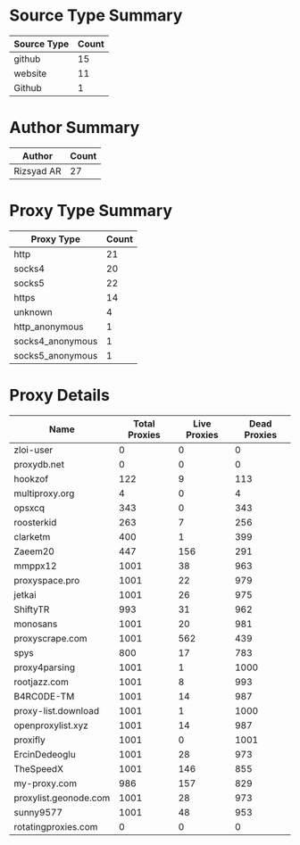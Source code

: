 # Source Type Summary

| Source Type | Count |
|-------------|-------|
| github | 15 |
| website | 11 |
| Github | 1 |


# Author Summary

| Author | Count |
|--------|-------|
| Rizsyad AR | 27 |


# Proxy Type Summary

| Proxy Type | Count |
|------------|-------|
| http | 21 |
| socks4 | 20 |
| socks5 | 22 |
| https | 14 |
| unknown | 4 |
| http_anonymous | 1 |
| socks4_anonymous | 1 |
| socks5_anonymous | 1 |


# Proxy Details

| Name | Total Proxies | Live Proxies | Dead Proxies |
|------|---------------|--------------|---------------|
| zloi-user | 0 | 0 | 0 |
| proxydb.net | 0 | 0 | 0 |
| hookzof | 122 | 9 | 113 |
| multiproxy.org | 4 | 0 | 4 |
| opsxcq | 343 | 0 | 343 |
| roosterkid | 263 | 7 | 256 |
| clarketm | 400 | 1 | 399 |
| Zaeem20 | 447 | 156 | 291 |
| mmppx12 | 1001 | 38 | 963 |
| proxyspace.pro | 1001 | 22 | 979 |
| jetkai | 1001 | 26 | 975 |
| ShiftyTR | 993 | 31 | 962 |
| monosans | 1001 | 20 | 981 |
| proxyscrape.com | 1001 | 562 | 439 |
| spys | 800 | 17 | 783 |
| proxy4parsing | 1001 | 1 | 1000 |
| rootjazz.com | 1001 | 8 | 993 |
| B4RC0DE-TM | 1001 | 14 | 987 |
| proxy-list.download | 1001 | 1 | 1000 |
| openproxylist.xyz | 1001 | 14 | 987 |
| proxifly | 1001 | 0 | 1001 |
| ErcinDedeoglu | 1001 | 28 | 973 |
| TheSpeedX | 1001 | 146 | 855 |
| my-proxy.com | 986 | 157 | 829 |
| proxylist.geonode.com | 1001 | 28 | 973 |
| sunny9577 | 1001 | 48 | 953 |
| rotatingproxies.com | 0 | 0 | 0 |
